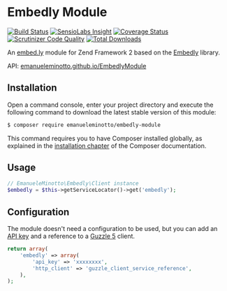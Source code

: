 Embedly Module
==============

[![Build Status](https://img.shields.io/travis/EmanueleMinotto/EmbedlyModule.svg?style=flat)](https://travis-ci.org/EmanueleMinotto/EmbedlyModule)
[![SensioLabs Insight](https://img.shields.io/sensiolabs/i/a0be99b7-f9fc-4744-ab19-cdc0c6aa9f26.svg?style=flat)](https://insight.sensiolabs.com/projects/a0be99b7-f9fc-4744-ab19-cdc0c6aa9f26)
[![Coverage Status](https://img.shields.io/coveralls/EmanueleMinotto/EmbedlyModule.svg?style=flat)](https://coveralls.io/r/EmanueleMinotto/EmbedlyModule)
[![Scrutinizer Code Quality](https://img.shields.io/scrutinizer/g/EmanueleMinotto/EmbedlyModule.svg?style=flat)](https://scrutinizer-ci.com/g/EmanueleMinotto/EmbedlyModule/)
[![Total Downloads](https://img.shields.io/packagist/dt/emanueleminotto/embedly-module.svg?style=flat)](https://packagist.org/packages/emanueleminotto/embedly-module)

An [embed.ly](http://embed.ly) module for Zend Framework 2 based on the [Embedly](https://github.com/EmanueleMinotto/Embedly) library.

API: [emanueleminotto.github.io/EmbedlyModule](http://emanueleminotto.github.io/EmbedlyModule/)

Installation
------------

Open a command console, enter your project directory and execute the
following command to download the latest stable version of this module:

```bash
$ composer require emanueleminotto/embedly-module
```

This command requires you to have Composer installed globally, as explained
in the [installation chapter](https://getcomposer.org/doc/00-intro.md)
of the Composer documentation.

Usage
-----

```php
// EmanueleMinotto\Embedly\Client instance
$embedly = $this->getServiceLocator()->get('embedly');
```

Configuration
-------------

The module doesn't need a configuration to be used, but you can add an [API key](http://embed.ly/docs/api/authentication) and
a reference to a [Guzzle 5](http://docs.guzzlephp.org/en/latest/) client.

```php
return array(
    'embedly' => array(
        'api_key' => 'xxxxxxxx',
        'http_client' => 'guzzle_client_service_reference',
    ),
);
```
